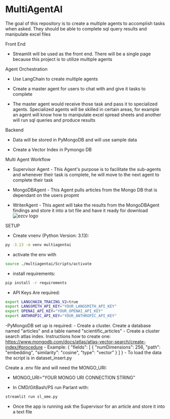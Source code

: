 # MultiAgentAI
The goal of this repository is to create a multiple agents to accomplish tasks when asked.  They should be able to complete sql query results and manipulate excel files

Front End

- Streamlit will be used as the front end.  There will be a single page because this project is to utilize multiple agents

Agent Orchestration

- Use LangChain to create multiple agents

- Create a master agent for users to chat with and give it tasks to complete

- The master agent would receive those task and pass it to specialized agents.  Specialized agents will be skilled in certain areas, for example an agent will know how to manipulate excel spread sheets and another will run sql queries and produce results

Backend

- Data will be stored in PyMongoDB and will use sample data

- Create a Vector Index in Pymongo DB

Multi Agent Workflow
- Supervisor Agent - This Agent's purpose is to facilitate the sub-agents and whenever their task is complete, he will move to the next agent to complete their task

- MongoDBAgent - This Agent pulls articles from the Mongo DB that is dependant on the users propmt

- WriterAgent - This agent will take the results from the MongoDBAgent findings and store it into a txt file and have it ready for download
![ezcv logo](https://github.com/kvongrassamy/MultiAgentAI/mult_agent_graph.png?raw=true)


SETUP
- Create vnenv (Python Version: 3.13):
```bash 
py -3.13 -m venv multiagentai
```

- activate the env with 
```bash 
source ./multiagentai/Scripts/activate
```

- install requirements: 
```bash
pip install -r requirements
```

- API Keys Are required: 
```bash
export LANGCHAIN_TRACING_V2=true
export LANGSMITH_API_KEY="YOUR_LANGSMITH_API_KEY"
export OPENAI_API_KEY="YOUR_OPENAI_API_KEY"
export ANTHROPIC_API_KEY="YOUR_ANTHROPIC_API_KEY"
```


-PyMongoDB set up is required:
    - Create a cluster. Create a database named "articles" and a table named "scientific_articles"
    - Create a cluster search atlas index. Instructions how to create one: https://www.mongodb.com/docs/atlas/atlas-vector-search/create-index/#procedure
        - Example: {
                    "fields": [
                        {
                        "numDimensions": 256,
                        "path": "embedding",
                        "similarity": "cosine",
                        "type": "vector"
                        }
                    ]
                    }
    - To load the data the script is in dataset_insert.py

Create a .env file and will need the MONGO_URI:
- MONGO_URI="YOUR MONGO URI CONNECTION STRING"

- In CMD/GitBash/PS run Parlant with: 
```bash
streamlit run sl_ome.py
```

- Once the app is running ask the Supervisor for an article and store it into a text file